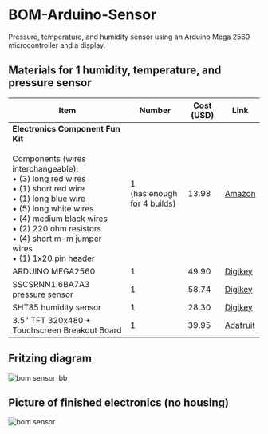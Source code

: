 # BOM-Arduino-Sensor
Pressure, temperature, and humidity sensor using an Arduino Mega 2560 microcontroller and a display.

## Materials for 1 humidity, temperature, and pressure sensor

| Item | Number | Cost (USD) | Link |
|------|--------|-------------|------|
| **Electronics Component Fun Kit**<br><br>Components (wires interchangeable):<br>• (3) long red wires<br>• (1) short red wire<br>• (1) long blue wire<br>• (5) long white wires<br>• (4) medium black wires<br>• (2) 220 ohm resistors<br>• (4) short m-m jumper wires<br>• (1) 1x20 pin header | 1<br>(has enough for 4 builds) | 13.98 | [Amazon](https://www.amazon.com/REXQualis-Electronics-tie-Points-Breadboard-Potentiometer/dp/B073ZC68QG) |
| ARDUINO MEGA2560 | 1 | 49.90 | [Digikey](https://www.digikey.com/short/2p8pqhvz) |
| SSCSRNN1.6BA7A3 pressure sensor | 1 | 58.74 | [Digikey](https://www.digikey.com/short/wj780tdv) |
| SHT85 humidity sensor | 1 | 28.30 | [Digikey](https://www.digikey.com/en/products/detail/sensirion-ag/SHT85/9666378) |
| 3.5" TFT 320x480 + Touchscreen Breakout Board | 1 | 39.95 | [Adafruit](https://www.adafruit.com/product/2050) |

## Fritzing diagram
![bom sensor_bb](https://github.com/user-attachments/assets/d4edcf34-8760-4dee-b4fb-91e8825d763a)

## Picture of finished electronics (no housing)
![bom sensor](https://github.com/user-attachments/assets/b016bb6f-acc8-4704-b568-0b205b91c5a2)
